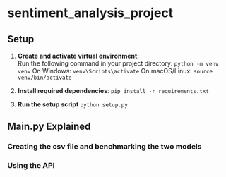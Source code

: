 # sentiment_analysis_project

## Setup

1. **Create and activate virtual environment**:  
   Run the following command in your project directory:
   `python -m venv venv`
   On Windows:
   `venv\Scripts\activate`
   On macOS/Linux:
   `source venv/bin/activate`

2. **Install required dependencies**:
    `pip install -r requirements.txt`

3. **Run the setup script**
    `python setup.py`

## Main.py Explained
### Creating the csv file and benchmarking the two models

### Using the API
